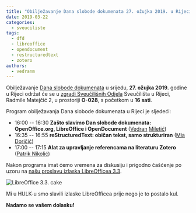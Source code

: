```yaml
---
title: "Obilježavanje Dana slobode dokumenata 27. ožujka 2019. u Rijeci"
date: 2019-03-22
categories: 
  - sveuciliste
tags: 
  - dfd
  - libreoffice
  - opendocument
  - restructuredtext
  - zotero
authors: 
  - vedranm
---
```


Obilježavanje [Dana slobode dokumenata](https://documentfreedom.org/) u srijedu, **27\. ožujka 2019.** godine u Rijeci održat će se u [zgradi Sveučilišnih Odjela](https://www.openstreetmap.org/?mlat=45.32870&mlon=14.46690#map=19/45.32870/14.46690) Sveučilišta u Rijeci, Radmile Matejčić 2, u prostoriji **O-028**, s početkom u **16 sati**.

<!-- more -->

Program obilježavanja Dana slobode dokumenata u Rijeci je sljedeći:

- 16:00 -- 16:30 **Zašto slavimo Dan slobode dokumenata: OpenOffice.org, LibreOffice i OpenDocument** ([Vedran](https://vedran.miletic.net/) [Miletić](https://www.miletic.net/))
- 16:35 -- 16:55 **reStructuredText: običan tekst, samo strukturiran** ([Mia Doričić](https://miadoricic.github.io/))
- 17:00 -- 17:15 **Alat za upravljanje referencama na literaturu Zotero** ([Patrik Nikolić](https://nikoli.ch/))

Nakon programa imat ćemo vremena za diskusiju i prigodno čašćenje po uzoru na [našu proslavu izlaska LibreOfficea 3.3](2011-03-09-libreoffice-33-release-party.md).

![LibreOffice 3.3. cake](../assets/images/libreoffice-3-3-cake-is-not-a-lie.jpg)

Mi u HULK-u smo slavili izlaske LibreOfficea prije nego je to postalo kul.

**Nadamo se vašem dolasku!**
